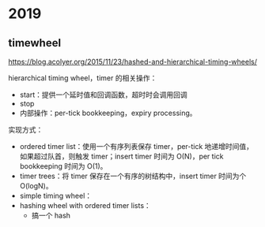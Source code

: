 # 2019

## timewheel

https://blog.acolyer.org/2015/11/23/hashed-and-hierarchical-timing-wheels/

hierarchical timing wheel，timer 的相关操作：

- start：提供一个延时值和回调函数，超时时会调用回调
- stop
- 内部操作：per-tick bookkeeping，expiry processing。

实现方式：

- ordered timer list：使用一个有序列表保存 timer，per-tick 地递增时间值，如果超过队首，则触发 timer；insert timer 时间为 O(N)，per tick bookkeeping 时间为 O(1)。
- timer trees：将 timer 保存在一个有序的树结构中，insert timer 时间为个 O(logN)。
- simple timing wheel：
- hashing wheel with ordered timer lists：
  - 搞一个 hash 

